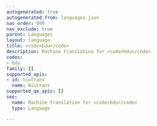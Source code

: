 ```yaml
---
autogenerated: true
autogenerated_from: languages.json
nav_order: 999
nav_exclude: true
parent: Languages
layout: language
title: <code>bdu</code>
description: Machine translation for <code>bdu</code>
codes:
- bdu
family: []
supported_apis:
- id: niutrans
  name: Niutrans
supported_qe_apis: []
seo:
  name: Machine translation for <code>bdu</code>
  type: Language

---
```


